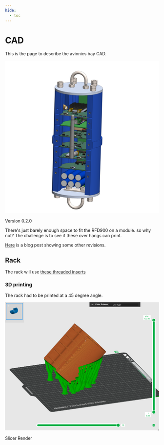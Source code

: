 ```yaml
---
hide:
  - toc
---
```


# CAD

This is the page to describe the avionics bay CAD.

![alt text](https://raw.githubusercontent.com/sonicavionics/4in-avionics/refs/heads/main/exports/images/avionics_rack.PNG)
<p class="image-caption">Version 0.2.0</p>

There's just barely enough space to fit the RFD900 on a module. so why not?
The challenge is to see if these over hangs can print.

[Here](/blog/2024/12/07/avionics-bay-cad/) is a blog post showing some other revisions.

## Rack

The rack will use [these threaded inserts](https://www.amazon.ca/gp/product/B0CNRSJ1B2?psc=1)

### 3D printing

The rack had to be printed at a 45 degree angle.

![alt text](cad/rack.png)
<p class="image-caption">Slicer Render</p>